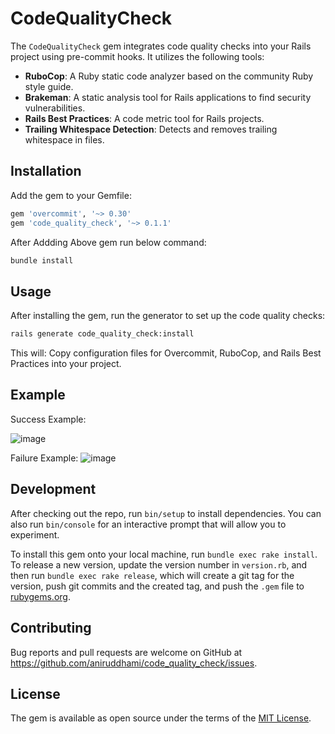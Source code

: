 # CodeQualityCheck

The `CodeQualityCheck` gem integrates code quality checks into your Rails project using pre-commit hooks. It utilizes the following tools:

- **RuboCop**: A Ruby static code analyzer based on the community Ruby style guide.
- **Brakeman**: A static analysis tool for Rails applications to find security vulnerabilities.
- **Rails Best Practices**: A code metric tool for Rails projects.
- **Trailing Whitespace Detection**: Detects and removes trailing whitespace in files.

## Installation

Add the gem to your Gemfile:

```ruby
gem 'overcommit', '~> 0.30'
gem 'code_quality_check', '~> 0.1.1'
```

After Addding Above gem run below command:

```bash
bundle install
```

## Usage

After installing the gem, run the generator to set up the code quality checks:
```bash
rails generate code_quality_check:install
```
This will:
Copy configuration files for Overcommit, RuboCop, and Rails Best Practices into your project.

## Example

Success Example:

![image](https://github.com/user-attachments/assets/196e2c08-7eb6-4aa5-9559-b973e484ad68)

Failure Example:
![image](https://github.com/user-attachments/assets/8fb5b96d-b3fc-4645-8f4f-275a58d6bc97)

## Development

After checking out the repo, run `bin/setup` to install dependencies. You can also run `bin/console` for an interactive prompt that will allow you to experiment.

To install this gem onto your local machine, run `bundle exec rake install`. To release a new version, update the version number in `version.rb`, and then run `bundle exec rake release`, which will create a git tag for the version, push git commits and the created tag, and push the `.gem` file to [rubygems.org](https://rubygems.org).

## Contributing

Bug reports and pull requests are welcome on GitHub at https://github.com/aniruddhami/code_quality_check/issues.

## License

The gem is available as open source under the terms of the [MIT License](https://opensource.org/licenses/MIT).
